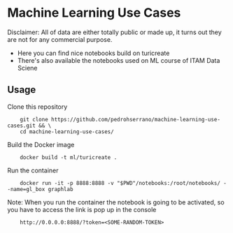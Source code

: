 # Machine Learning Use Cases

Disclaimer: All of data are either totally public or made up, it turns out they are not for any commercial purpose.

- Here you can find nice notebooks build on turicreate
- There's also available the notebooks used on ML course of ITAM Data Sciene

## Usage

Clone this repository 

        git clone https://github.com/pedrohserrano/machine-learning-use-cases.git && \
        cd machine-learning-use-cases/

Build the Docker image

        docker build -t ml/turicreate .

Run the container

        docker run -it -p 8888:8888 -v "$PWD"/notebooks:/root/notebooks/ --name=gl_box graphlab

Note: When you run the container the notebook is going to be activated, so you have to access the link is pop up in the console

        http://0.0.0.0:8888/?token=<SOME-RANDOM-TOKEN>

